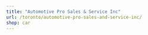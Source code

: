 ```yaml
---
title: "Automotive Pro Sales & Service Inc"
url: /toronto/automotive-pro-sales-and-service-inc/
shop: car
---
```

